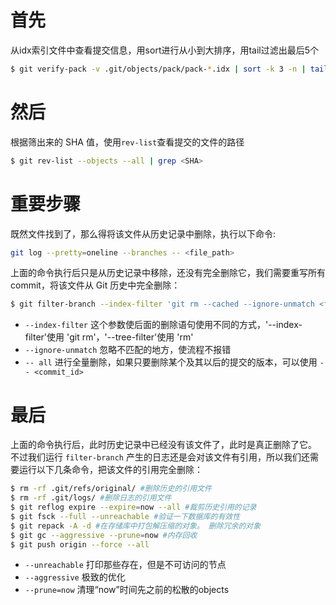 # 首先
从idx索引文件中查看提交信息，用sort进行从小到大排序，用tail过滤出最后5个
```bash
$ git verify-pack -v .git/objects/pack/pack-*.idx | sort -k 3 -n | tail -5
```
# 然后
根据筛出来的 SHA 值，使用`rev-list`查看提交的文件的路径
``` bash
$ git rev-list --objects --all | grep <SHA>
```
# 重要步骤
既然文件找到了，那么得将该文件从历史记录中删除，执行以下命令:
``` bash
git log --pretty=oneline --branches -- <file_path>
```

上面的命令执行后只是从历史记录中移除，还没有完全删除它，我们需要重写所有 commit，将该文件从 Git 历史中完全删除：
``` bash
$ git filter-branch --index-filter 'git rm --cached --ignore-unmatch <file_path>' -- --all
```
- `--index-filter` 这个参数使后面的删除语句使用不同的方式，'--index-filter'使用 'git rm'，'--tree-filter'使用 'rm'
- `--ignore-unmatch` 忽略不匹配的地方，使流程不报错
- `-- all` 进行全量删除，如果只要删除某个及其以后的提交的版本，可以使用 `-- <commit_id>`
# 最后
上面的命令执行后，此时历史记录中已经没有该文件了，此时是真正删除了它。
不过我们运行 `filter-branch` 产生的日志还是会对该文件有引用，所以我们还需要运行以下几条命令，把该文件的引用完全删除：
``` bash
$ rm -rf .git/refs/original/ #删除历史的引用文件
$ rm -rf .git/logs/ #删除日志的引用文件
$ git reflog expire --expire=now --all #裁剪历史引用的记录
$ git fsck --full --unreachable #验证一下数据库的有效性
$ git repack -A -d #在存储库中打包解压缩的对象。 删除冗余的对象
$ git gc --aggressive --prune=now #内存回收 
$ git push origin --force --all
```
- `--unreachable` 打印那些存在，但是不可访问的节点
- `--aggressive` 极致的优化
- `--prune=now` 清理“now”时间先之前的松散的objects
